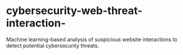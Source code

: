 # cybersecurity-web-threat-interaction-
Machine learning-based analysis of suspicious website interactions to detect potential cybersecurity threats.
